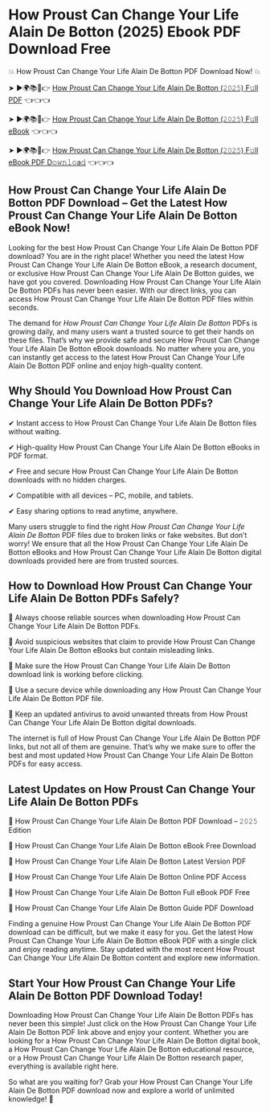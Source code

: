# How Proust Can Change Your Life Alain De Botton (2025) Ebook PDF Download Free

💥 How Proust Can Change Your Life Alain De Botton PDF Download Now! 💥

➤ ►🌍📚📱👉 [How Proust Can Change Your Life Alain De Botton (𝟸𝟶𝟸𝟻) F𝚞ll PDF](https://getpdf.xyz/how-proust-can-change-your-life-alain-de-botton) 👈👈👈


➤ ►🌍📚📱👉 [How Proust Can Change Your Life Alain De Botton (𝟸𝟶𝟸𝟻) F𝚞ll eBook](https://getpdf.xyz/how-proust-can-change-your-life-alain-de-botton) 👈👈👈


➤ ►🌍📚📱👉 [How Proust Can Change Your Life Alain De Botton (𝟸𝟶𝟸𝟻) F𝚞ll eBook PDF D𝚘𝚠𝚗𝚕𝚘a𝚍](https://getpdf.xyz/how-proust-can-change-your-life-alain-de-botton) 👈👈👈


## How Proust Can Change Your Life Alain De Botton PDF Download – Get the Latest How Proust Can Change Your Life Alain De Botton eBook Now!

Looking for the best How Proust Can Change Your Life Alain De Botton PDF download? You are in the right place! Whether you need the latest How Proust Can Change Your Life Alain De Botton eBook, a research document, or exclusive How Proust Can Change Your Life Alain De Botton guides, we have got you covered. Downloading How Proust Can Change Your Life Alain De Botton PDFs has never been easier. With our direct links, you can access How Proust Can Change Your Life Alain De Botton PDF files within seconds.

The demand for *How Proust Can Change Your Life Alain De Botton* PDFs is growing daily, and many users want a trusted source to get their hands on these files. That’s why we provide safe and secure How Proust Can Change Your Life Alain De Botton eBook downloads. No matter where you are, you can instantly get access to the latest How Proust Can Change Your Life Alain De Botton PDF online and enjoy high-quality content.

## Why Should You Download How Proust Can Change Your Life Alain De Botton PDFs?

✔ Instant access to How Proust Can Change Your Life Alain De Botton files without waiting.

✔ High-quality How Proust Can Change Your Life Alain De Botton eBooks in PDF format.

✔ Free and secure How Proust Can Change Your Life Alain De Botton downloads with no hidden charges.

✔ Compatible with all devices – PC, mobile, and tablets.

✔ Easy sharing options to read anytime, anywhere.

Many users struggle to find the right *How Proust Can Change Your Life Alain De Botton* PDF files due to broken links or fake websites. But don’t worry! We ensure that all the How Proust Can Change Your Life Alain De Botton eBooks and How Proust Can Change Your Life Alain De Botton digital downloads provided here are from trusted sources.

## How to Download How Proust Can Change Your Life Alain De Botton PDFs Safely?

📌 Always choose reliable sources when downloading How Proust Can Change Your Life Alain De Botton PDFs.

📌 Avoid suspicious websites that claim to provide How Proust Can Change Your Life Alain De Botton eBooks but contain misleading links.

📌 Make sure the How Proust Can Change Your Life Alain De Botton download link is working before clicking.

📌 Use a secure device while downloading any How Proust Can Change Your Life Alain De Botton PDF file.

📌 Keep an updated antivirus to avoid unwanted threats from How Proust Can Change Your Life Alain De Botton digital downloads.

The internet is full of How Proust Can Change Your Life Alain De Botton PDF links, but not all of them are genuine. That’s why we make sure to offer the best and most updated How Proust Can Change Your Life Alain De Botton PDFs for easy access.

## Latest Updates on How Proust Can Change Your Life Alain De Botton PDFs

🔹 How Proust Can Change Your Life Alain De Botton PDF Download – 𝟸𝟶𝟸𝟻 Edition

🔹 How Proust Can Change Your Life Alain De Botton eBook Free Download

🔹 How Proust Can Change Your Life Alain De Botton Latest Version PDF

🔹 How Proust Can Change Your Life Alain De Botton Online PDF Access

🔹 How Proust Can Change Your Life Alain De Botton Full eBook PDF Free

🔹 How Proust Can Change Your Life Alain De Botton Guide PDF Download

Finding a genuine How Proust Can Change Your Life Alain De Botton PDF download can be difficult, but we make it easy for you. Get the latest How Proust Can Change Your Life Alain De Botton eBook PDF with a single click and enjoy reading anytime. Stay updated with the most recent How Proust Can Change Your Life Alain De Botton content and explore new information.

## Start Your How Proust Can Change Your Life Alain De Botton PDF Download Today!

Downloading How Proust Can Change Your Life Alain De Botton PDFs has never been this simple! Just click on the How Proust Can Change Your Life Alain De Botton PDF link above and enjoy your content. Whether you are looking for a How Proust Can Change Your Life Alain De Botton digital book, a How Proust Can Change Your Life Alain De Botton educational resource, or a How Proust Can Change Your Life Alain De Botton research paper, everything is available right here.

So what are you waiting for? Grab your How Proust Can Change Your Life Alain De Botton PDF download now and explore a world of unlimited knowledge! 🚀
